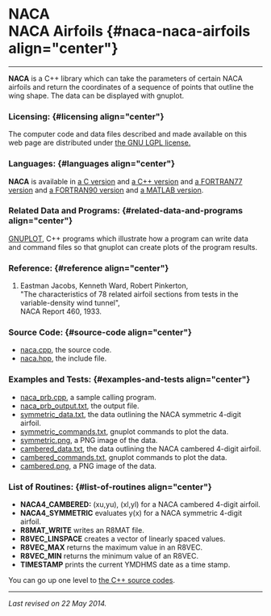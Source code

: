 NACA\
NACA Airfoils {#naca-naca-airfoils align="center"}
=============

------------------------------------------------------------------------

**NACA** is a C++ library which can take the parameters of certain NACA
airfoils and return the coordinates of a sequence of points that outline
the wing shape. The data can be displayed with gnuplot.

### Licensing: {#licensing align="center"}

The computer code and data files described and made available on this
web page are distributed under [the GNU LGPL
license.](../../txt/gnu_lgpl.txt)

### Languages: {#languages align="center"}

**NACA** is available in [a C version](../../c_src/naca/naca.html) and
[a C++ version](../../cpp_src/naca/naca.html) and [a FORTRAN77
version](../../f77_src/naca/naca.html) and [a FORTRAN90
version](../../f_src/naca/naca.html) and [a MATLAB
version](../../m_src/naca/naca.html).

### Related Data and Programs: {#related-data-and-programs align="center"}

[GNUPLOT](../../cpp_src/gnuplot/gnuplot.html), C++ programs which
illustrate how a program can write data and command files so that
gnuplot can create plots of the program results.

### Reference: {#reference align="center"}

1.  Eastman Jacobs, Kenneth Ward, Robert Pinkerton,\
    "The characteristics of 78 related airfoil sections from tests in
    the variable-density wind tunnel",\
    NACA Report 460, 1933.

### Source Code: {#source-code align="center"}

-   [naca.cpp](naca.cpp), the source code.
-   [naca.hpp](naca.hpp), the include file.

### Examples and Tests: {#examples-and-tests align="center"}

-   [naca\_prb.cpp](naca_prb.cpp), a sample calling program.
-   [naca\_prb\_output.txt](naca_prb_output.txt), the output file.
-   [symmetric\_data.txt](symmetric_data.txt), the data outlining the
    NACA symmetric 4-digit airfoil.
-   [symmetric\_commands.txt](symmetric_commands.txt), gnuplot commands
    to plot the data.
-   [symmetric.png](symmetric.png), a PNG image of the data.
-   [cambered\_data.txt](cambered_data.txt), the data outlining the NACA
    cambered 4-digit airfoil.
-   [cambered\_commands.txt](cambered_commands.txt), gnuplot commands to
    plot the data.
-   [cambered.png](cambered.png), a PNG image of the data.

### List of Routines: {#list-of-routines align="center"}

-   **NACA4\_CAMBERED:** (xu,yu), (xl,yl) for a NACA cambered 4-digit
    airfoil.
-   **NACA4\_SYMMETRIC** evaluates y(x) for a NACA symmetric 4-digit
    airfoil.
-   **R8MAT\_WRITE** writes an R8MAT file.
-   **R8VEC\_LINSPACE** creates a vector of linearly spaced values.
-   **R8VEC\_MAX** returns the maximum value in an R8VEC.
-   **R8VEC\_MIN** returns the minimum value of an R8VEC.
-   **TIMESTAMP** prints the current YMDHMS date as a time stamp.

You can go up one level to [the C++ source codes](../cpp_src.html).

------------------------------------------------------------------------

*Last revised on 22 May 2014.*
